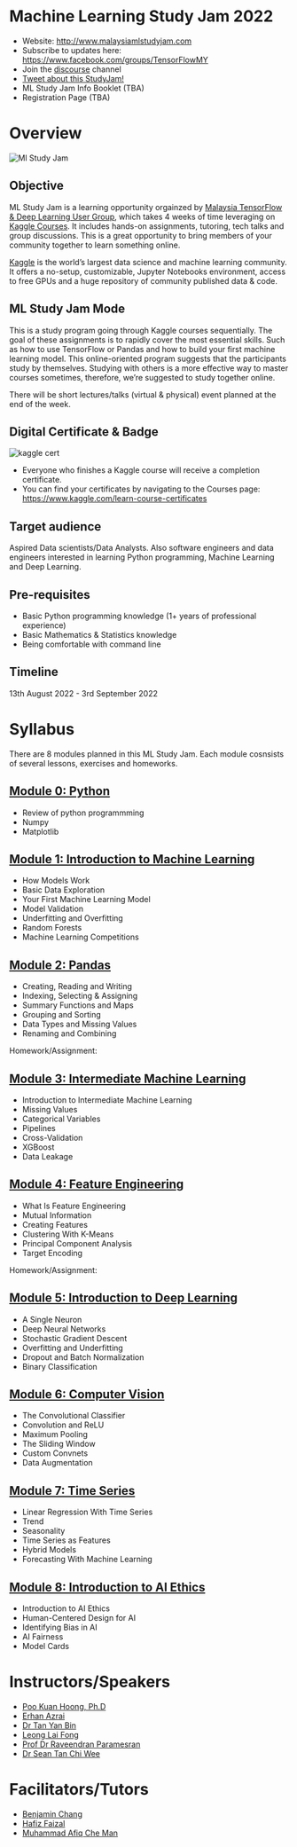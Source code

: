 # Machine Learning Study Jam 2022

- Website: http://www.malaysiamlstudyjam.com
- Subscribe to updates here: https://www.facebook.com/groups/TensorFlowMY    
- Join the [discourse](https://discord.gg/zuxDUVfgXB) channel  
- [Tweet about this StudyJam!](https://ctt.ac/ranbc)  
- ML Study Jam Info Booklet (TBA)
- Registration Page (TBA)

# Overview
![Ml Study Jam](https://blogger.googleusercontent.com/img/b/R29vZ2xl/AVvXsEjUiPehGz45Z0G6iYribDAp8iSDzg8BPhLNoJa4tcUvlp5aVKmlKaZn0jOR6ynAOh9D5_VsI8Qn83jVexzsK4AqLAZwGrjYvRsO9WN9FKIVchz1f3DOTMkC25YZKr6qsQMclO49_X2IfLzUlyimhnok4Q6wytFzgjx0y6IyrYuD5uegnWQMLJm82r5q/s600/ml-studyjam.png)

## Objective
ML Study Jam is a learning opportunity orgainzed by [Malaysia TensorFlow & Deep Learning User Group](https://www.facebook.com/groups/TensorFlowMY), which takes 4 weeks of time leveraging on [Kaggle Courses](https://www.kaggle.com/learn). It includes hands-on assignments, tutoring, tech talks and group discussions. This is a great opportunity to bring members of your community together to learn something online.  

[Kaggle](www.kaggle.com) is the world’s largest data science and machine learning community. It offers a no-setup, customizable, Jupyter Notebooks environment, access to free GPUs and a huge repository of community published data & code.  

## ML Study Jam Mode
This is a study program going through Kaggle courses sequentially. The goal of these assignments is to rapidly cover the most essential skills. Such as how to use TensorFlow or Pandas and how to build your first machine learning model. This online-oriented program suggests that the participants study by themselves. Studying with others is a more effective way to master courses sometimes, therefore, we’re suggested to study together online.  

There will be short lectures/talks (virtual & physical) event planned at the end of the week.  

## Digital Certificate & Badge
![kaggle cert](https://blogger.googleusercontent.com/img/b/R29vZ2xl/AVvXsEhsklOmqjt71R9vdAQz2fD5NXkttcs1jLNh-bkrE-52IBeBu-JvhF3weh9yTsEwTjb9DuSeMnChgRlSFDl7H9FBY4Y_40ojWrAGClNpTLsyJTCBMeqBSNbsKbIjGNocOozkZK282Vs-jCLi5eOtQJ_IkTz2ICr85RLYAxK0-5Cqbm5X6LJuJR0TG7By/s600/kaggle-cert.png)
- Everyone who finishes a Kaggle course will receive a completion certificate.
- You can find your certificates by navigating to the Courses page: https://www.kaggle.com/learn-course-certificates 

## Target audience
Aspired Data scientists/Data Analysts. Also software engineers and data engineers interested in learning Python programming, Machine Learning and Deep Learning.

## Pre-requisites
- Basic Python programming knowledge (1+ years of professional experience)
- Basic Mathematics & Statistics knowledge
- Being comfortable with command line

## Timeline
13th August 2022 - 3rd September 2022

# Syllabus
There are 8 modules planned in this ML Study Jam. Each module cosnsists of several lessons, exercises and homeworks.

## [Module 0: Python](https://www.kaggle.com/learn/python)
- Review of python programmming
- Numpy
- Matplotlib

## [Module 1: Introduction to Machine Learning](https://www.kaggle.com/learn/intro-to-machine-learning)
- How Models Work
- Basic Data Exploration
- Your First Machine Learning Model
- Model Validation
- Underfitting and Overfitting
- Random Forests
- Machine Learning Competitions

## [Module 2: Pandas](https://www.kaggle.com/learn/pandas)
- Creating, Reading and Writing
- Indexing, Selecting & Assigning
- Summary Functions and Maps
- Grouping and Sorting
- Data Types and Missing Values
- Renaming and Combining

Homework/Assignment:

## [Module 3: Intermediate Machine Learning](https://www.kaggle.com/learn/intermediate-machine-learning)
- Introduction to Intermediate Machine Learning
- Missing Values
- Categorical Variables
- Pipelines
- Cross-Validation
- XGBoost
- Data Leakage

## [Module 4: Feature Engineering](https://www.kaggle.com/learn/feature-engineering)
- What Is Feature Engineering
- Mutual Information
- Creating Features
- Clustering With K-Means
- Principal Component Analysis
- Target Encoding

Homework/Assignment:

## [Module 5: Introduction to Deep Learning](https://www.kaggle.com/learn/intro-to-deep-learning)
- A Single Neuron
- Deep Neural Networks
- Stochastic Gradient Descent
- Overfitting and Underfitting
- Dropout and Batch Normalization
- Binary Classification

## [Module 6: Computer Vision](https://www.kaggle.com/learn/computer-vision)
- The Convolutional Classifier
- Convolution and ReLU
- Maximum Pooling
- The Sliding Window
- Custom Convnets
- Data Augmentation

## [Module 7: Time Series](https://www.kaggle.com/learn/time-series)
- Linear Regression With Time Series
- Trend
- Seasonality
- Time Series as Features
- Hybrid Models
- Forecasting With Machine Learning

## [Module 8: Introduction to AI Ethics](https://www.kaggle.com/learn/intro-to-ai-ethics)
- Introduction to AI Ethics
- Human-Centered Design for AI
- Identifying Bias in AI
- AI Fairness
- Model Cards

# Instructors/Speakers
- [Poo Kuan Hoong, Ph.D](www.linkedin.com/in/kuanhoong)
- [Erhan Azrai](www.linkedin.com/in/erhanazrai/)
- [Dr Tan Yan Bin](www.linkedin.com/in/yyanbin-tan/) 
- [Leong Lai Fong](https://www.linkedin.com/in/leong-lai-fong/)
- [Prof Dr Raveendran Paramesran](https://www.linkedin.com/in/raveendran-paramesran-5a0a4222a/)
- [Dr Sean Tan Chi Wee](https://www.linkedin.com/in/chi-wee-tan-b973aa41/)

# Facilitators/Tutors
- [Benjamin Chang](https://www.linkedin.com/in/benjamin-chang/)
- [Hafiz Faizal](https://www.linkedin.com/in/hafizfaizal/)
- [Muhammad Afiq Che Man](https://www.linkedin.com/in/mcheman/)

